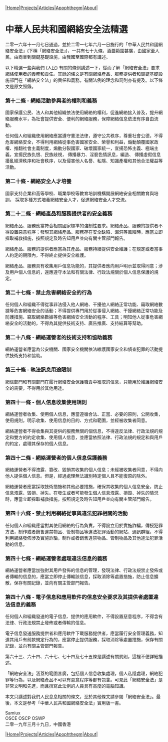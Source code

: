 |[Home](/README.md)|[Projects](/projects.md)|[Articles](/articles.md)|[Apophthegm](/apophthegm.md)|[About](/about.md)|

# **中華人民共和國網絡安全法精選**

二零一六年十一月七日通過，並於二零一七年六月一日施行的「中華人民共和國網絡安全法」(下稱「網絡安全法」)，一共有七十九條，涵蓋範圍甚廣，由國家至人民，由商業到關鍵基礎設施，由我國至國際都有講述。

以下精選一些與我們 (人民) 有關的條例講述一下，從而了解「網絡安全法」要求網絡使用者的義務和責任。其餘的條文是有關網絡產品、服務提供者和關鍵基礎設施部門在「網絡安全法」的責任和義務，有關法例的理念和罰則亦有提及。以下條文是原文照錄。

### 第十二條 - 網絡活動參與者的權利和義務

國家保護公民、法人和其他組織依法使用網絡的權利，促進網絡接入普及，提升網絡服務水平，為社會提供安全、便利的網絡服務，保障網絡信息依法有序自由流動。

任何個人和組織使用網絡應當遵守憲法法律，遵守公共秩序，尊重社會公德，不得危害網絡安全，不得利用網絡從事危害國家安全、榮譽和利益，煽動顛覆國家政權、推翻社會主義制度，煽動分裂國家、破壞國家統一，宣揚恐怖主義、極端主義，宣揚民族仇恨、民族歧視， 傳播暴力、淫褻色情訊息，編造、 傳播虛假信息擾亂經濟秩序和社會秩序，以及侵害他人名譽、私隱、知識產權和其他合法權益等活動。

### 第二十條 - 網絡安全人才培養

國家支持企業和高等學校、職業學校等教育培訓機構開展網絡安全相關教育與培訓， 採取多種方式培養網絡安全人才，促進網絡安全人才交流。

### 第二十二條 - 網絡產品和服務提供者的安全義務

網絡產品、服務應當符合相關國家標準的強制性要求。網絡產品、服務的提供者不得設置惡意程序；發現其網絡產品、服務存在安全缺陷、漏洞等風險時，應當立即採取補救措施，按照規定及時告知用戶並向有關主管部門報告。

網絡產品、服務的提供者應當為其產品、服務持續提供安全維護；在規定或者當事人約定的期限內，不得終止提供安全維護。

網絡產品、服務具有收集用戶信息功能的，其提供者應向用戶明示並取得同意；涉及用戶個人信息的，還應遵守本法和有關法律、行政法規關於個人信息保護的規定。

### 第二十七條 - 禁止危害網絡安全的行為

任何個人和組織不得從事非法侵入他人網絡、干擾他人網絡正常功能、竊取網絡數據等危害網絡安全的活動；不得提供專門用於從事侵入網絡、干擾網絡正常功能及防護措施、竊取網絡數據等危害網絡安全活動的程序、工具；明知他人從事危害網絡安全的活動的，不得為其提供技術支持、廣告推廣、支持結算等幫助。

### 第二十八條 - 網絡運營者的技術支持和協助義務

網絡運營者應當為公安機關、國家安全機關依法維護國家安全和偵查犯罪的活動提供技術支持和協助。

### 第三十條 - 執法訊息用途限制

網信部門和有關部門在履行網絡安全保護職責中獲取的信息，只能用於維護網絡安全的需要，不得用於其他用途。

### 第四十一條 - 個人信息收集使用規則

網絡運營者收集、使用個人信息，應當遵循合法、正當、必要的原則，公開收集，使用規則，明示收集、使用信息的目的、方式和範圍，並經被收集者同意。

網絡運營者不得收集與其提供的服務無關的個信息，不得違反法律、行政法規的規定和雙方的約定收集、使用個人信息，並應當依照法律、行政法規的規定和與用戶的約定，處理其保存的個人信息。

### 第四十二條 - 網絡運營者的個人信息保護義務

網絡運營者不得洩露、篡改、毀損其收集的個人信息；未經被收集者同意，不得向他人提供個人信息。但是，經過處理無法識別特定個人且不能復原的除外。

網絡運營者應當採取技術措施和其他必要措施，確保其收集的個人信息安全，防止信息洩露、毀損、掉失。在發生或者可能發生個人信息洩露、損毀、掉失的情況時，應當立即採取補救措施，按照規定及時告知用戶並向有關主管部門報告。

### 第四十六條 - 禁止利用網絡從事與違法犯罪相關的活動

任何個人和組織應當對其使用網絡的行為負責，不得設立用於實施詐騙，傳授犯罪方法，制作或者銷售違禁物品、管制物品等違法犯罪活動的網站、通訊群組，不得利用網絡發佈涉及實施詐騙，制作或者銷售違禁物品、管制物品及其他違法犯罪活動的信息。

### 第四十七條 - 網絡運營者處理違法信息的義務

網絡運營者應當加強對其用戶發佈的信息的管理，發現法律、行政法規禁止發佈或者傳輸的信息的，應當立即停止傳輸該信息，採取消除等處置措施，防止信息擴散，保存有關記錄，並向有關主管部門報告。

### 第四十八條 - 電子信息和應用軟件的信息安全要求及其提供者處置違法信息的義務

任何個人和組織發送的電子信息、提供的應用軟件，不得設置惡意程序，不得含有法律、行政法規禁止發佈或者傳輸的信息。

電子信息發送服務提供者和應用軟件下載服務提供者，應當履行安全管理義務，知道其用戶有前款規定行為的，應當停止提供服務，採取消除等處置措施，保存有關記錄，並向有關主管部門報告。

第六十三、六十四、六十七、七十四及七十五條是講述有關罰則，這裡不便詳細描述。

「網絡安全法」涵蓋的範圍甚廣，包括個人信息收集處理，個人私隱處理，網絡犯罪等行為，以及網絡產品不可以有惡意程序等都有包含。可見此「網絡安全法」是非常文明和先進，而且撰寫此法例的人員具有高度的電腦知識。

本文只講述對我們人民息息相關的條文，至於其他條文請參閱「網絡安全法」。最後，本文是参考「中華人民共和國網絡安全法」實用版一書。


Samiux  
OSCE  OSCP  OSWP  
二零一九年三月十九日，中國香港  

|[Home](/README.md)|[Projects](/projects.md)|[Articles](/articles.md)|[Apophthegm](/apophthegm.md)|[About](/about.md)|


